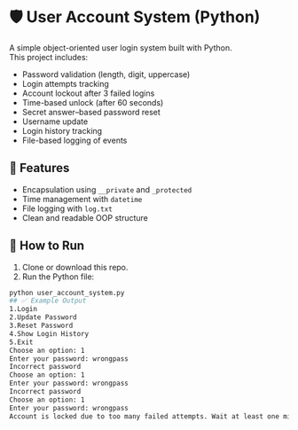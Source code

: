 # 🛡️ User Account System (Python)

A simple object-oriented user login system built with Python.  
This project includes:

- Password validation (length, digit, uppercase)
- Login attempts tracking
- Account lockout after 3 failed logins
- Time-based unlock (after 60 seconds)
- Secret answer–based password reset
- Username update
- Login history tracking
- File-based logging of events

## 🔧 Features
- Encapsulation using `__private` and `_protected`
- Time management with `datetime`
- File logging with `log.txt`
- Clean and readable OOP structure

## 🚀 How to Run

1. Clone or download this repo.
2. Run the Python file:
```bash
python user_account_system.py
## ✅ Example Output
1.Login
2.Update Password
3.Reset Password
4.Show Login History
5.Exit
Choose an option: 1
Enter your password: wrongpass
Incorrect password
Choose an option: 1
Enter your password: wrongpass
Incorrect password
Choose an option: 1
Enter your password: wrongpass
Account is locked due to too many failed attempts. Wait at least one minute.```
